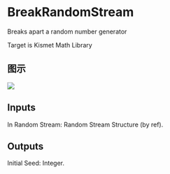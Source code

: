# BreakRandomStream

Breaks apart a random number generator

Target is Kismet Math Library

## 图示

![]($-20221218-19532277.png)

## Inputs

In Random Stream: Random Stream Structure (by ref).  

## Outputs

Initial Seed: Integer.

